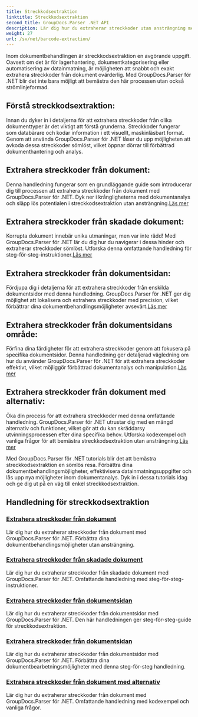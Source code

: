 ```yaml
---
title: Streckkodsextraktion
linktitle: Streckkodsextraktion
second_title: GroupDocs.Parser .NET API
description: Lär dig hur du extraherar streckkoder utan ansträngning med GroupDocs.Parser för .NET tutorials. Förbättra dina dokumentbehandlingsmöjligheter nu!
weight: 27
url: /sv/net/barcode-extraction/
---
```


Inom dokumentbehandlingen är streckkodsextraktion en avgörande uppgift. Oavsett om det är för lagerhantering, dokumentkategorisering eller automatisering av datainmatning, är möjligheten att snabbt och exakt extrahera streckkoder från dokument ovärderlig. Med GroupDocs.Parser för .NET blir det inte bara möjligt att bemästra den här processen utan också strömlinjeformad.

## Förstå streckkodsextraktion:

Innan du dyker in i detaljerna för att extrahera streckkoder från olika dokumenttyper är det viktigt att förstå grunderna. Streckkoder fungerar som databärare och kodar information i ett visuellt, maskinläsbart format. Genom att använda GroupDocs.Parser för .NET låser du upp möjligheten att avkoda dessa streckkoder sömlöst, vilket öppnar dörrar till förbättrad dokumenthantering och analys.

## Extrahera streckkoder från dokument:
 Denna handledning fungerar som en grundläggande guide som introducerar dig till processen att extrahera streckkoder från dokument med GroupDocs.Parser för .NET. Dyk ner i krångligheterna med dokumentanalys och släpp lös potentialen i streckkodsextraktion utan ansträngning.[Läs mer](./extract-barcodes-from-document/)

## Extrahera streckkoder från skadade dokument:
Korrupta dokument innebär unika utmaningar, men var inte rädd! Med GroupDocs.Parser för .NET lär du dig hur du navigerar i dessa hinder och extraherar streckkoder sömlöst. Utforska denna omfattande handledning för steg-för-steg-instruktioner.[Läs mer](./extract-barcodes-from-corrupted-document/)

## Extrahera streckkoder från dokumentsidan:
 Fördjupa dig i detaljerna för att extrahera streckkoder från enskilda dokumentsidor med denna handledning. GroupDocs.Parser för .NET ger dig möjlighet att lokalisera och extrahera streckkoder med precision, vilket förbättrar dina dokumentbehandlingsmöjligheter avsevärt.[Läs mer](./extract-barcodes-from-document-page/)

## Extrahera streckkoder från dokumentsidans område:
 Förfina dina färdigheter för att extrahera streckkoder genom att fokusera på specifika dokumentsidor. Denna handledning ger detaljerad vägledning om hur du använder GroupDocs.Parser för .NET för att extrahera streckkoder effektivt, vilket möjliggör förbättrad dokumentanalys och manipulation.[Läs mer](./extract-barcodes-from-document-page-area/)

## Extrahera streckkoder från dokument med alternativ:
Öka din process för att extrahera streckkoder med denna omfattande handledning. GroupDocs.Parser för .NET utrustar dig med en mängd alternativ och funktioner, vilket gör att du kan skräddarsy utvinningsprocessen efter dina specifika behov. Utforska kodexempel och vanliga frågor för att bemästra streckkodsextraktion utan ansträngning.[Läs mer](./extract-barcodes-from-document-with-options/)

Med GroupDocs.Parser för .NET tutorials blir det att bemästra streckkodsextraktion en sömlös resa. Förbättra dina dokumentbehandlingsmöjligheter, effektivisera datainmatningsuppgifter och lås upp nya möjligheter inom dokumentanalys. Dyk in i dessa tutorials idag och ge dig ut på en väg till enkel streckkodsextraktion.
## Handledning för streckkodsextraktion
### [Extrahera streckkoder från dokument](./extract-barcodes-from-document/)
Lär dig hur du extraherar streckkoder från dokument med GroupDocs.Parser för .NET. Förbättra dina dokumentbehandlingsmöjligheter utan ansträngning.
### [Extrahera streckkoder från skadade dokument](./extract-barcodes-from-corrupted-document/)
Lär dig hur du extraherar streckkoder från skadade dokument med GroupDocs.Parser för .NET. Omfattande handledning med steg-för-steg-instruktioner.
### [Extrahera streckkoder från dokumentsidan](./extract-barcodes-from-document-page/)
Lär dig hur du extraherar streckkoder från dokumentsidor med GroupDocs.Parser för .NET. Den här handledningen ger steg-för-steg-guide för streckkodsextraktion.
### [Extrahera streckkoder från dokumentsidan](./extract-barcodes-from-document-page-area/)
Lär dig hur du extraherar streckkoder från dokumentsidor med GroupDocs.Parser för .NET. Förbättra dina dokumentbearbetningsmöjligheter med denna steg-för-steg handledning.
### [Extrahera streckkoder från dokument med alternativ](./extract-barcodes-from-document-with-options/)
Lär dig hur du extraherar streckkoder från dokument med GroupDocs.Parser för .NET. Omfattande handledning med kodexempel och vanliga frågor.